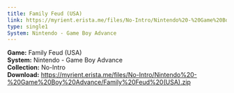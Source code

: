 ```yaml
---
title: Family Feud (USA)
link: https://myrient.erista.me/files/No-Intro/Nintendo%20-%20Game%20Boy%20Advance/Family%20Feud%20(USA).zip
type: single1
System: Nintendo - Game Boy Advance
---
```

<b>Game:</b> Family Feud (USA)<br>
<b>System:</b> Nintendo - Game Boy Advance<br>
<b>Collection:</b> No-Intro<br>
<b>Download:</b> https://myrient.erista.me/files/No-Intro/Nintendo%20-%20Game%20Boy%20Advance/Family%20Feud%20(USA).zip
